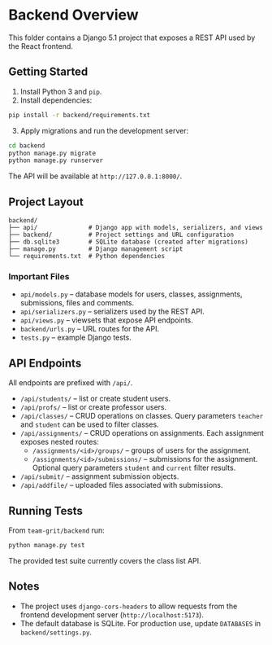 # Backend Overview

This folder contains a Django 5.1 project that exposes a REST API used by the React frontend.

## Getting Started

1. Install Python 3 and `pip`.
2. Install dependencies:

```bash
pip install -r backend/requirements.txt
```

3. Apply migrations and run the development server:

```bash
cd backend
python manage.py migrate
python manage.py runserver
```

The API will be available at `http://127.0.0.1:8000/`.

## Project Layout

```
backend/
├── api/              # Django app with models, serializers, and views
├── backend/          # Project settings and URL configuration
├── db.sqlite3        # SQLite database (created after migrations)
├── manage.py         # Django management script
└── requirements.txt  # Python dependencies
```

### Important Files

- `api/models.py` – database models for users, classes, assignments, submissions, files and comments.
- `api/serializers.py` – serializers used by the REST API.
- `api/views.py` – viewsets that expose API endpoints.
- `backend/urls.py` – URL routes for the API.
- `tests.py` – example Django tests.

## API Endpoints

All endpoints are prefixed with `/api/`.

- `/api/students/` – list or create student users.
- `/api/profs/` – list or create professor users.
- `/api/classes/` – CRUD operations on classes. Query parameters `teacher` and `student` can be used to filter classes.
- `/api/assignments/` – CRUD operations on assignments. Each assignment exposes nested routes:
  - `/assignments/<id>/groups/` – groups of users for the assignment.
  - `/assignments/<id>/submissions/` – submissions for the assignment. Optional query parameters `student` and `current` filter results.
- `/api/submit/` – assignment submission objects.
- `/api/addfile/` – uploaded files associated with submissions.

## Running Tests

From `team-grit/backend` run:

```bash
python manage.py test
```

The provided test suite currently covers the class list API.

## Notes

- The project uses `django-cors-headers` to allow requests from the frontend development server (`http://localhost:5173`).
- The default database is SQLite. For production use, update `DATABASES` in `backend/settings.py`.
